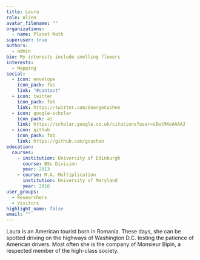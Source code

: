 ```yaml
---
title: Laura
role: Alien
avatar_filename: ""
organizations:
  - name: Planet Math
superuser: true
authors:
  - admin
bio: My interests include smelling flowers
interests:
  - Napping
social:
  - icon: envelope
    icon_pack: fas
    link: "#contact"
  - icon: twitter
    icon_pack: fab
    link: https://twitter.com/GeorgeCushen
  - icon: google-scholar
    icon_pack: ai
    link: https://scholar.google.co.uk/citations?user=sIwtMXoAAAAJ
  - icon: github
    icon_pack: fab
    link: https://github.com/gcushen
education:
  courses:
    - institution: University of Edinburgh
      course: BSc Division
      year: 2013
    - course: M.A. Multiplication
      institution: University of Maryland
      year: 2016
user_groups:
  - Researchers
  - Visitors
highlight_name: false
email: ""
---
```

Laura is an American tourist born in Romania. These days, she can be spotted driving on the highways of Washington D.C. testing the patience of American drivers.  Most often she is the company of Monsieur Bipin, a respected member of the high-class society.